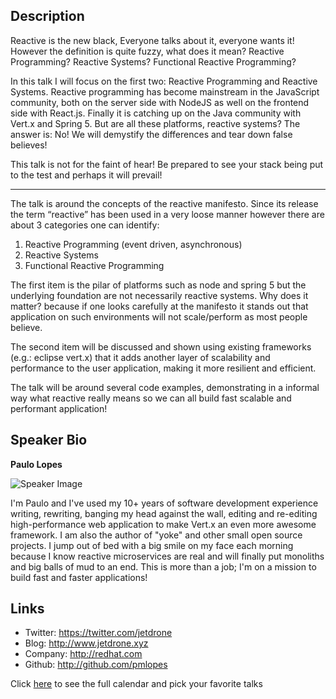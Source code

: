 Description
-----------

Reactive is the new black, Everyone talks about it, everyone wants it! However the definition is quite fuzzy, what does it mean? Reactive Programming? Reactive Systems? Functional Reactive Programming?

In this talk I will focus on the first two: Reactive Programming and Reactive Systems. Reactive programming has become mainstream in the JavaScript community, both on the server side with NodeJS as well on the frontend side with React.js. Finally it is catching up on the Java community with Vert.x and Spring 5. But are all these platforms, reactive systems? The answer is: No! We will demystify the differences and tear down false believes!

This talk is not for the faint of hear! Be prepared to see your stack being put to the test and perhaps it will prevail!

---------------

The talk is around the concepts of the reactive manifesto. Since its release the term “reactive” has been used in a very loose manner however there are about 3 categories one can identify:

1. Reactive Programming (event driven, asynchronous)
2. Reactive Systems
3. Functional Reactive Programming

The first item is the pilar of platforms such as node and spring 5 but the underlying foundation are not necessarily reactive systems. Why does it matter? because if one looks carefully at the manifesto it stands out that application on such environments will not scale/perform as most people believe.

The second item will be discussed and shown using existing frameworks (e.g.: eclipse vert.x) that it adds another layer of scalability and performance to the user application, making it more resilient and efficient.

The talk will be around several code examples, demonstrating in a informal way what reactive really means so we can all build fast scalable and performant application!

Speaker Bio
-----------

**Paulo Lopes**

![Speaker Image](https://avatars3.githubusercontent.com/u/849467?v=4&s=460)

I'm Paulo and I've used my 10+ years of software development experience writing, rewriting, banging my head against the wall, editing and re-editing high-performance web application to make Vert.x an even more awesome framework. I am also the author of "yoke" and other small open source projects. I jump out of bed with a big smile on my face each morning because I know reactive microservices are real and will finally put monoliths and big balls of mud to an end. This is more than a job; I'm on a mission to build fast and faster applications!

Links
-----

* Twitter: https://twitter.com/jetdrone
* Blog: http://www.jetdrone.xyz
* Company: http://redhat.com
* Github: http://github.com/pmlopes

Click [here][1] to see the full calendar and pick your favorite talks

[1]: https://pixels.camp/schedule/
